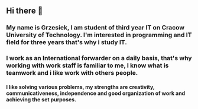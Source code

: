 ## Hi there 👋

### My name is Grzesiek, I am student of third year IT on Cracow University of Technology. I'm interested in programming and IT field for three years that's why i study IT.

### I work as an International forwarder on a daily basis, that's why working with work staff is familiar to me, I know what is teamwork and i like work with others people.

#### I like solving various problems, my strengths are creativity, communicativeness, independence and good organization of work and achieving the set purposes.
